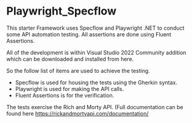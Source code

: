 # Playwright_Specflow

This starter Framework uses Specflow and Playwright .NET to conduct some API automation testing. All assertions are done using Fluent Assertions.

All of the development is within Visual Studio 2022 Community addition which can be downloaded and installed from here.

So the follow list of items are used to achieve the testing.

- Specflow is used for housing the tests using the Gherkin syntax.
- Playwright is used for making the API calls.
- Fluent Assertions is for the verification.



The tests exercise the Rich and Morty API. (Full documentation can be found here https://rickandmortyapi.com/documentation/
